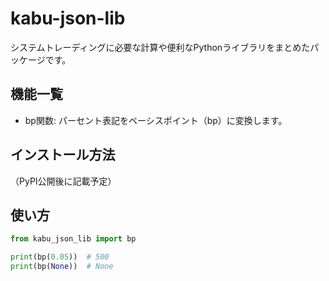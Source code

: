 # kabu-json-lib

システムトレーディングに必要な計算や便利なPythonライブラリをまとめたパッケージです。

## 機能一覧
- bp関数: パーセント表記をベーシスポイント（bp）に変換します。

## インストール方法
（PyPI公開後に記載予定）

## 使い方
```python
from kabu_json_lib import bp

print(bp(0.05))  # 500
print(bp(None))  # None
``` 
